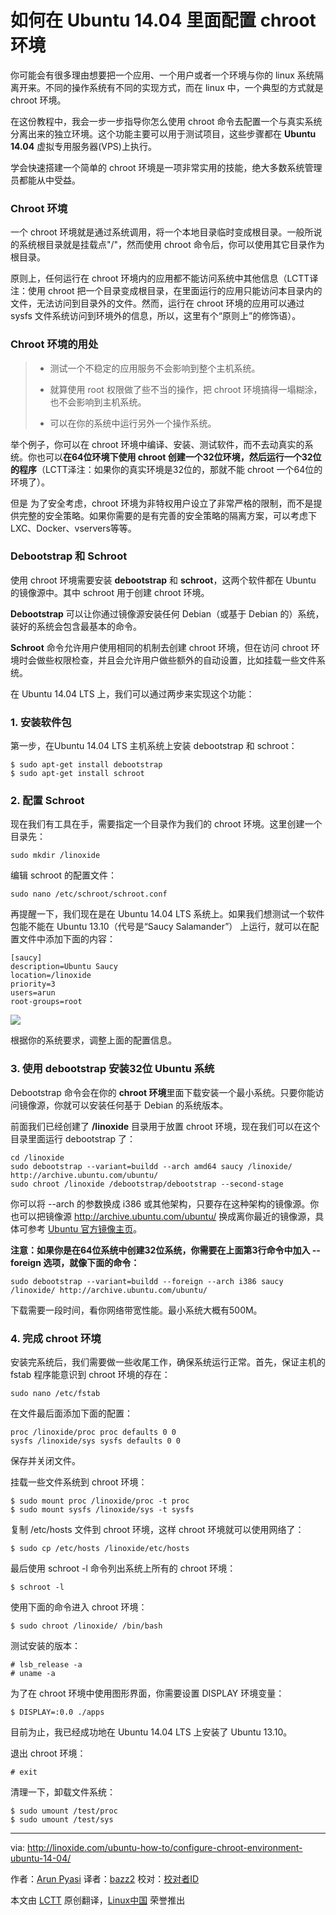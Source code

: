 如何在 Ubuntu 14.04 里面配置 chroot 环境
================================================================================
你可能会有很多理由想要把一个应用、一个用户或者一个环境与你的 linux 系统隔离开来。不同的操作系统有不同的实现方式，而在 linux 中，一个典型的方式就是 chroot 环境。

在这份教程中，我会一步一步指导你怎么使用 chroot 命令去配置一个与真实系统分离出来的独立环境。这个功能主要可以用于测试项目，这些步骤都在 **Ubuntu 14.04** 虚拟专用服务器(VPS)上执行。

学会快速搭建一个简单的 chroot 环境是一项非常实用的技能，绝大多数系统管理员都能从中受益。

### Chroot 环境 ###

一个 chroot 环境就是通过系统调用，将一个本地目录临时变成根目录。一般所说的系统根目录就是挂载点"/"，然而使用 chroot 命令后，你可以使用其它目录作为根目录。

原则上，任何运行在 chroot 环境内的应用都不能访问系统中其他信息（LCTT译注：使用 chroot 把一个目录变成根目录，在里面运行的应用只能访问本目录内的文件，无法访问到目录外的文件。然而，运行在 chroot 环境的应用可以通过 sysfs 文件系统访问到环境外的信息，所以，这里有个“原则上”的修饰语）。

### Chroot 环境的用处 ###

> - 测试一个不稳定的应用服务不会影响到整个主机系统。
> 
> -  就算使用 root 权限做了些不当的操作，把 chroot 环境搞得一塌糊涂，也不会影响到主机系统。
> 
> -  可以在你的系统中运行另外一个操作系统。

举个例子，你可以在 chroot 环境中编译、安装、测试软件，而不去动真实的系统。你也可以**在64位环境下使用 chroot 创建一个32位环境，然后运行一个32位的程序**（LCTT泽注：如果你的真实环境是32位的，那就不能 chroot 一个64位的环境了）。

但是 为了安全考虑，chroot 环境为非特权用户设立了非常严格的限制，而不是提供完整的安全策略。如果你需要的是有完善的安全策略的隔离方案，可以考虑下 LXC、Docker、vservers等等。

### Debootstrap 和 Schroot ###

使用 chroot 环境需要安装 **debootstrap** 和 **schroot**，这两个软件都在 Ubuntu 的镜像源中。其中 schroot 用于创建 chroot 环境。

**Debootstrap** 可以让你通过镜像源安装任何 Debian（或基于 Debian 的）系统，装好的系统会包含最基本的命令。

**Schroot** 命令允许用户使用相同的机制去创建 chroot 环境，但在访问 chroot 环境时会做些权限检查，并且会允许用户做些额外的自动设置，比如挂载一些文件系统。

在 Ubuntu 14.04 LTS 上，我们可以通过两步来实现这个功能：

### 1. 安装软件包 ###

第一步，在Ubuntu 14.04 LTS 主机系统上安装 debootstrap 和 schroot：

    $ sudo apt-get install debootstrap 
    $ sudo apt-get install schroot

### 2. 配置 Schroot ###

现在我们有工具在手，需要指定一个目录作为我们的 chroot 环境。这里创建一个目录先：

    sudo mkdir /linoxide

编辑 schroot 的配置文件：

    sudo nano /etc/schroot/schroot.conf

再提醒一下，我们现在是在 Ubuntu 14.04 LTS 系统上。如果我们想测试一个软件包能不能在 Ubuntu 13.10（代号是“Saucy Salamander”） 上运行，就可以在配置文件中添加下面的内容：

    [saucy]
    description=Ubuntu Saucy
    location=/linoxide
    priority=3
    users=arun
    root-groups=root

![](http://blog.linoxide.com/wp-content/uploads/2014/12/schroot-config.png)

根据你的系统要求，调整上面的配置信息。

### 3. 使用 debootstrap 安装32位 Ubuntu 系统 ###

Debootstrap 命令会在你的 **chroot 环境**里面下载安装一个最小系统。只要你能访问镜像源，你就可以安装任何基于 Debian 的系统版本。

前面我们已经创建了 **/linoxide** 目录用于放置 chroot 环境，现在我们可以在这个目录里面运行 debootstrap 了：

    cd /linoxide
    sudo debootstrap --variant=buildd --arch amd64 saucy /linoxide/ http://archive.ubuntu.com/ubuntu/
    sudo chroot /linoxide /debootstrap/debootstrap --second-stage

你可以将 --arch 的参数换成 i386 或其他架构，只要存在这种架构的镜像源。你也可以把镜像源 http://archive.ubuntu.com/ubuntu/ 换成离你最近的镜像源，具体可参考 [Ubuntu 官方镜像主页][1]。

**注意：如果你是在64位系统中创建32位系统，你需要在上面第3行命令中加入 --foreign 选项，就像下面的命令：**

    sudo debootstrap --variant=buildd --foreign --arch i386 saucy /linoxide/ http://archive.ubuntu.com/ubuntu/

下载需要一段时间，看你网络带宽性能。最小系统大概有500M。

### 4. 完成 chroot 环境 ###

安装完系统后，我们需要做一些收尾工作，确保系统运行正常。首先，保证主机的 fstab 程序能意识到 chroot 环境的存在：

    sudo nano /etc/fstab

在文件最后面添加下面的配置：

    proc /linoxide/proc proc defaults 0 0
    sysfs /linoxide/sys sysfs defaults 0 0

保存并关闭文件。

挂载一些文件系统到 chroot 环境：

    $ sudo mount proc /linoxide/proc -t proc
    $ sudo mount sysfs /linoxide/sys -t sysfs

复制 /etc/hosts 文件到 chroot 环境，这样 chroot 环境就可以使用网络了：

    $ sudo cp /etc/hosts /linoxide/etc/hosts

最后使用 schroot -l 命令列出系统上所有的 chroot 环境：

    $ schroot -l

使用下面的命令进入 chroot 环境：

    $ sudo chroot /linoxide/ /bin/bash

测试安装的版本：

    # lsb_release -a
    # uname -a

为了在 chroot 环境中使用图形界面，你需要设置 DISPLAY 环境变量：

    $ DISPLAY=:0.0 ./apps

目前为止，我已经成功地在 Ubuntu 14.04 LTS 上安装了 Ubuntu 13.10。

退出 chroot 环境：

    # exit

清理一下，卸载文件系统：

    $ sudo umount /test/proc
    $ sudo umount /test/sys

--------------------------------------------------------------------------------

via: http://linoxide.com/ubuntu-how-to/configure-chroot-environment-ubuntu-14-04/

作者：[Arun Pyasi][a]
译者：[bazz2](https://github.com/bazz2)
校对：[校对者ID](https://github.com/校对者ID)

本文由 [LCTT](https://github.com/LCTT/TranslateProject) 原创翻译，[Linux中国](http://linux.cn/) 荣誉推出

[a]:http://linoxide.com/author/arunp/
[1]:https://launchpad.net/ubuntu/+archivemirrors
